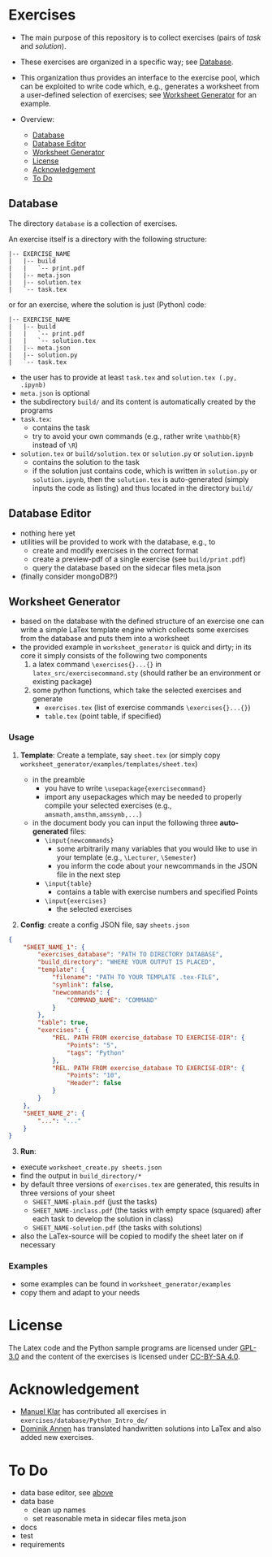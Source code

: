 # Exercises

 - The main purpose of this repository is to collect exercises (pairs of *task* and *solution*).
 - These exercises are organized in a specific way; see [Database](#database).
- This organization thus provides an interface to the exercise pool, which can be exploited to
write code which, e.g., generates a worksheet from a user-defined selection of exercises;
see [Worksheet Generator](#worksheet-generator) for an example.

 - Overview:
   - [Database](#database)
   - [Database Editor](#database-editor)
   - [Worksheet Generator](#worksheet-generator)
   - [License](#license)
   - [Acknowledgement](#acknowledgement)
   - [To Do](#to-do)

## Database

The directory `database` is a collection of exercises.

An exercise itself is a directory with the following structure:

```shell
|-- EXERCISE_NAME
|   |-- build
|   |   `-- print.pdf
|   |-- meta.json
|   |-- solution.tex
|   `-- task.tex
```

or for an exercise, where the solution is just (Python) code:

```shell
|-- EXERCISE_NAME
|   |-- build
|   |   `-- print.pdf
|   |   `-- solution.tex
|   |-- meta.json
|   |-- solution.py
|   `-- task.tex
```

- the user has to provide at least `task.tex` and `solution.tex (.py, .ipynb)`
- `meta.json` is optional
- the subdirectory `build/` and its content is automatically created by the programs
- `task.tex`:
    - contains the task
    - try to avoid your own commands (e.g., rather write `\mathbb{R}` instead of `\R`)
- `solution.tex` or `build/solution.tex` or `solution.py` or `solution.ipynb`
    - contains the solution to the task
    - if the solution just contains code, which is written in `solution.py`
      or `solution.ipynb`, then the `solution.tex` is auto-generated (simply inputs the
      code as listing) and thus located in the directory `build/`

## Database Editor

- nothing here yet
- utilities will be provided to work with the database, e.g., to
    - create and modify exercises in the correct format
    - create a preview-pdf of a single exercise (see `build/print.pdf`)
    - query the database based on the sidecar files meta.json
- (finally consider mongoDB?!)

## Worksheet Generator

- based on the database with the defined structure of an exercise one can write a simple
  LaTex template engine which collects some exercises from the database and puts them into
  a worksheet
- the provided example in `worksheet_generator` is quick and dirty; in its core it simply
  consists of the following two components
    1. a latex command  `\exercises{}...{}` in `latex_src/exercisecommand.sty` (should
       rather be an environment or existing
       package)
    2. some python functions, which take the selected exercises and generate
        - `exercises.tex` (list of exercise commands `\exercises{}...{}`)
        - `table.tex` (point table, if specified)

### Usage

1. **Template**: Create a template, say `sheet.tex` (or simply
   copy `worksheet_generator/examples/templates/sheet.tex`)
    - in the preamble
        - you have to write `\usepackage{exercisecommand}`
        - import any usepackages which may be needed to properly compile your selected
          exercises (e.g., `amsmath,amsthm,amssymb,...`)
    - in the document body you can input the following three **auto-generated** files:
        - `\input{newcommands}`
            - some arbitrarily many variables that you would like to use in your
              template (e.g., `\Lecturer`, `\Semester`)
            - you inform the code about your newcommands in the JSON file in the next step
        - `\input{table}`
            - contains a table with exercise numbers and specified Points
        - `\input{exercises}`
            - the selected exercises

2. **Config**: create a config JSON file, say `sheets.json`

```json
{
    "SHEET_NAME_1": {
        "exercises_database": "PATH TO DIRECTORY DATABASE",
        "build_directory": "WHERE YOUR OUTPUT IS PLACED",
        "template": {
            "filename": "PATH TO YOUR TEMPLATE .tex-FILE",
            "symlink": false,
            "newcommands": {
                "COMMAND_NAME": "COMMAND"
            }
        },
        "table": true,
        "exercises": {
            "REL. PATH FROM exercise_database TO EXERCISE-DIR": {
                "Points": "5",
                "tags": "Python"
            },
            "REL. PATH FROM exercise_database TO EXERCISE-DIR": {
                "Points": "10",
                "Header": false
            }
        }
    },
    "SHEET_NAME_2": {
        "...": "..."
    }
}
```

3. **Run**:

- execute `worksheet_create.py sheets.json`
- find the output in `build_directory/*`
- by default three versions of `exercises.tex` are generated, this results in three
  versions of your sheet
    - `SHEET_NAME-plain.pdf` (just the tasks)
    - `SHEET_NAME-inclass.pdf` (the tasks with empty space (squared) after each task to
      develop the solution in class)
    - `SHEET_NAME-solution.pdf` (the tasks with solutions)
- also the LaTex-source will be copied to modify the sheet later on if necessary

### Examples

- some examples can be found in `worksheet_generator/examples`
- copy them and adapt to your needs


# License

The Latex code and the Python sample programs are licensed under [GPL-3.0](LICENSE) and the content of the exercises is licensed under [CC-BY-SA 4.0](https://creativecommons.org/licenses/by-sa/4.0/).

# Acknowledgement

 - [Manuel Klar](https://github.com/cagau) has contributed all exercises in `exercises/database/Python_Intro_de/`
 - [Dominik Annen](https://github.com/annendominik) has translated handwritten solutions into LaTex and also added new exercises.

# To Do

- data base editor, see [above](#database-editor)
- data base
  - clean up names
  - set reasonable meta in sidecar files meta.json
- docs
- test
- requirements
